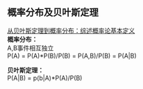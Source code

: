 概率分布及贝叶斯定理<br>
--
[从贝叶斯定理到概率分布：综述概率论基本定义](https://www.jiqizhixin.com/articles/2017-09-20-10)<br>
**概率分布：<br>**
A,B事件相互独立<br>
P(A) = P(A)*P(B)/P(B) = P(A,B)/P(B) = P(A|B)<br>

**贝叶斯定理：<br>**
P(A|B) = p(b|A)*P(A)/P(B)<br>
